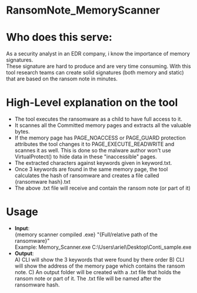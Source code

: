 # RansomNote_MemoryScanner


# Who does this serve:
As a security analyst in an EDR company, i know the importance of memory signatures.  
These signature are hard to produce and are very time consuming. With this tool research teams can create solid signatures (both memory and static) that are based on the ransom note in minutes.  
 

# High-Level explanation on the tool
 * The tool executes the ransomware as a child to have full access to it.
 * It scannes all the Committed memory pages and extracts all the valuable bytes.
 * If the memory page has PAGE_NOACCESS or PAGE_GUARD protection attributes the tool changes it to PAGE_EXECUTE_READWRITE and scannes it as well. This is done so the     malware author won't use VirtualProtect() to hide data in these "inaccessible" pages.
 * The extracted characters against keywords given in keyword.txt.
 * Once 3 keywords are found in the same memory page, the tool calculates the hash of ransomware and creates a file called {ransomware hash}.txt
 * The above .txt file will receive and contain the ransom note (or part of it)


# Usage
  * **Input**:  
    {memory scanner compiled .exe} "{Full/relative path of the ransomware}"  
    Example: Memory_Scanner.exe  C:\Users\ariel\Desktop\Conti_sample.exe  
  * **Output**:  
    A) CLI will show the 3 keywords that were found by there order 
    B) CLI will show the address of the memory page which contains the ransom note.
    C) An output folder will be created with a .txt file that holds the ransom note or part of it. The .txt file will be named after the ransomware hash.


